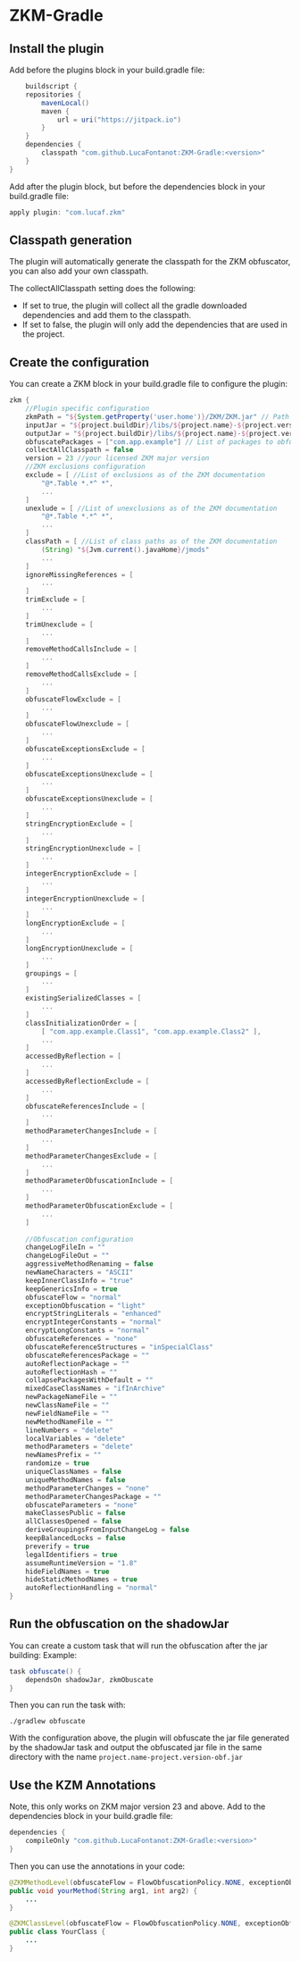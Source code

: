 # ZKM-Gradle

## Install the plugin

Add before the plugins block in your build.gradle file:

```groovy
    buildscript {
    repositories {
        mavenLocal()
        maven {
            url = uri("https://jitpack.io")
        }
    }
    dependencies {
        classpath "com.github.LucaFontanot:ZKM-Gradle:<version>"
    }
}
```

Add after the plugin block, but before the dependencies block in your build.gradle file:

```groovy
apply plugin: "com.lucaf.zkm"
```

## Classpath generation

The plugin will automatically generate the classpath for the ZKM obfuscator, you can also add your own classpath.

The collectAllClasspath setting does the following:
- If set to true, the plugin will collect all the gradle downloaded dependencies and add them to the classpath.
- If set to false, the plugin will only add the dependencies that are used in the project.

## Create the configuration

You can create a ZKM block in your build.gradle file to configure the plugin:

```groovy
zkm {
    //Plugin specific configuration
    zkmPath = "${System.getProperty('user.home')}/ZKM/ZKM.jar" // Path to the ZKM jar file
    inputJar = "${project.buildDir}/libs/${project.name}-${project.version}-all.jar" // Path to the input jar file
    outputJar = "${project.buildDir}/libs/${project.name}-${project.version}-obf.jar" // Path to the output jar file
    obfuscatePackages = ["com.app.example"] // List of packages to obfuscate, this will be applied as a filter in the open statement
    collectAllClasspath = false
    version = 23 //your licensed ZKM major version
    //ZKM exclusions configuration
    exclude = [ //List of exclusions as of the ZKM documentation
        "@*.Table *.*^ *", 
        ...
    ]
    unexlude = [ //List of unexclusions as of the ZKM documentation
        "@*.Table *.*^ *", 
        ...
    ]
    classPath = [ //List of class paths as of the ZKM documentation
        (String) "${Jvm.current().javaHome}/jmods"
        ...
    ]
    ignoreMissingReferences = [
        ...
    ]
    trimExclude = [
        ...
    ]
    trimUnexclude = [
        ...
    ]
    removeMethodCallsInclude = [
        ...
    ]
    removeMethodCallsExclude = [
        ...
    ]
    obfuscateFlowExclude = [
        ...
    ]
    obfuscateFlowUnexclude = [
        ...
    ]
    obfuscateExceptionsExclude = [
        ...
    ]
    obfuscateExceptionsUnexclude = [
        ...
    ]
    obfuscateExceptionsUnexclude = [
        ...
    ]
    stringEncryptionExclude = [
        ...
    ]
    stringEncryptionUnexclude = [
        ...
    ]
    integerEncryptionExclude = [
        ...
    ]
    integerEncryptionUnexclude = [
        ...
    ]
    longEncryptionExclude = [
        ...
    ]
    longEncryptionUnexclude = [
        ...
    ]
    groupings = [
        ...
    ]
    existingSerializedClasses = [
        ...
    ]
    classInitializationOrder = [
        [ "com.app.example.Class1", "com.app.example.Class2" ],
        ...
    ]
    accessedByReflection = [
        ...
    ]
    accessedByReflectionExclude = [
        ...
    ]
    obfuscateReferencesInclude = [
        ...
    ]
    methodParameterChangesInclude = [
        ...
    ]
    methodParameterChangesExclude = [
        ...
    ]
    methodParameterObfuscationInclude = [
        ...
    ]
    methodParameterObfuscationExclude = [
        ...
    ]
    
    //Obfuscation configuration
    changeLogFileIn = ""
    changeLogFileOut = ""
    aggressiveMethodRenaming = false
    newNameCharacters = "ASCII"
    keepInnerClassInfo = "true"
    keepGenericsInfo = true
    obfuscateFlow = "normal"
    exceptionObfuscation = "light"
    encryptStringLiterals = "enhanced"
    encryptIntegerConstants = "normal"
    encryptLongConstants = "normal"
    obfuscateReferences = "none"
    obfuscateReferenceStructures = "inSpecialClass"
    obfuscateReferencesPackage = ""
    autoReflectionPackage = ""
    autoReflectionHash = ""
    collapsePackagesWithDefault = ""
    mixedCaseClassNames = "ifInArchive"
    newPackageNameFile = ""
    newClassNameFile = ""
    newFieldNameFile = ""
    newMethodNameFile = ""
    lineNumbers = "delete"
    localVariables = "delete"
    methodParameters = "delete"
    newNamesPrefix = ""
    randomize = true
    uniqueClassNames = false
    uniqueMethodNames = false
    methodParameterChanges = "none"
    methodParameterChangesPackage = ""
    obfuscateParameters = "none"
    makeClassesPublic = false
    allClassesOpened = false
    deriveGroupingsFromInputChangeLog = false
    keepBalancedLocks = false
    preverify = true
    legalIdentifiers = true
    assumeRuntimeVersion = "1.8"
    hideFieldNames = true
    hideStaticMethodNames = true
    autoReflectionHandling = "normal"
}
```

## Run the obfuscation on the shadowJar

You can create a custom task that will run the obfuscation after the jar building:
Example:
```groovy
task obfuscate() {
    dependsOn shadowJar, zkmObuscate
}
```
Then you can run the task with:
```shell
./gradlew obfuscate
```
With the configuration above, the plugin will obfuscate the jar file generated by the shadowJar task and output the obfuscated jar file in the same directory with the name `project.name-project.version-obf.jar`

## Use the KZM Annotations
Note, this only works on ZKM major version 23 and above.
Add to the dependencies block in your build.gradle file:
```groovy
dependencies {
    compileOnly "com.github.LucaFontanot:ZKM-Gradle:<version>"
}
```
Then you can use the annotations in your code:
```java
@ZKMMethodLevel(obfuscateFlow = FlowObfuscationPolicy.NONE, exceptionObfuscation = ExceptionObfuscationPolicy.HEAVY)
public void yourMethod(String arg1, int arg2) {
    ...
}
```
```java
@ZKMClassLevel(obfuscateFlow = FlowObfuscationPolicy.NONE, exceptionObfuscation = ExceptionObfuscationPolicy.HEAVY)
public class YourClass {
    ...
}
```